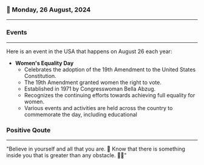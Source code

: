 ### 📅 Monday, 26 August, 2024
------
### Events
------
Here is an event in the USA that happens on August 26 each year:

- **Women's Equality Day**
  - Celebrates the adoption of the 19th Amendment to the United States Constitution.
  - The 19th Amendment granted women the right to vote.
  - Established in 1971 by Congresswoman Bella Abzug.
  - Recognizes the continuing efforts towards achieving full equality for women.
  - Various events and activities are held across the country to commemorate the day, including educational
### Positive Qoute
------
"Believe in yourself and all that you are. 🌟 Know that there is something inside you that is greater than any obstacle. 💪✨"
